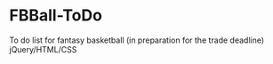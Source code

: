 # FBBall-ToDo
To do list for fantasy basketball (in preparation for the trade deadline)
jQuery/HTML/CSS
